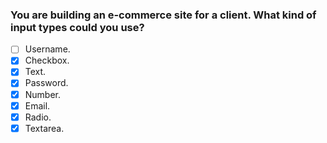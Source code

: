 ### You are building an e-commerce site for a client. What kind of input types could you use?

- [ ] Username.
- [x] Checkbox.
- [x] Text.
- [x] Password.
- [x] Number.
- [x] Email.
- [x] Radio.
- [x] Textarea.
